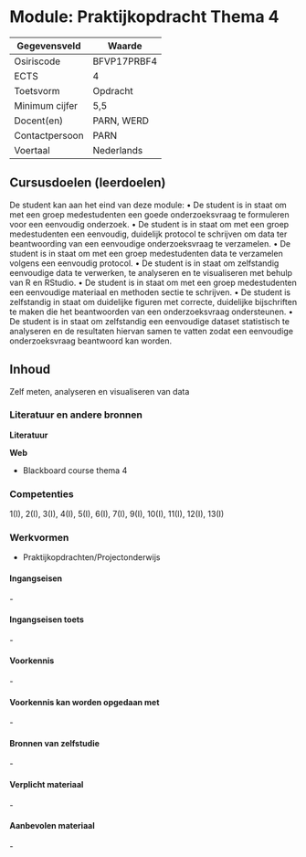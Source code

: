 # Module: Praktijkopdracht Thema 4

| Gegevensveld  | Waarde |
| ------------- | ------------- |
| Osiriscode  | BFVP17PRBF4  |
| ECTS  | 4 |
| Toetsvorm  | Opdracht |
| Minimum cijfer  | 5,5 |
| Docent(en)  | PARN, WERD |
| Contactpersoon  | PARN |
| Voertaal  | Nederlands |

## Cursusdoelen (leerdoelen)

De student kan aan het eind van deze module:
    • De student is in staat om met een groep medestudenten een goede onderzoeksvraag te formuleren voor een eenvoudig onderzoek.
    • De student is in staat om met een groep medestudenten een eenvoudig, duidelijk protocol te schrijven om data ter beantwoording van een eenvoudige onderzoeksvraag te verzamelen.
    • De student is in staat om met een groep medestudenten data te verzamelen volgens een eenvoudig protocol.
    • De student is in staat om zelfstandig eenvoudige data te verwerken, te analyseren en te visualiseren met behulp van R en RStudio.
    • De student is in staat om met een groep medestudenten een eenvoudige materiaal en methoden sectie te schrijven.
    • De student is zelfstandig in staat om duidelijke figuren met correcte, duidelijke bijschriften te maken die het beantwoorden van een onderzoeksvraag ondersteunen.
    • De student is in staat om zelfstandig een eenvoudige dataset statistisch te analyseren en de resultaten hiervan samen te vatten zodat een eenvoudige onderzoeksvraag beantwoord kan worden.

## Inhoud

Zelf meten, analyseren en visualiseren van data 

### Literatuur en andere bronnen

**Literatuur**

**Web**
- Blackboard course thema 4

### Competenties
1(I), 2(I), 3(I), 4(I), 5(I), 6(I), 7(I), 9(I), 10(I), 11(I), 12(I), 13(I)

### Werkvormen  
- Praktijkopdrachten/Projectonderwijs  

#### Ingangseisen 
\- 

#### Ingangseisen toets
\- 

#### Voorkennis
\-

#### Voorkennis kan worden opgedaan met
\-

#### Bronnen van zelfstudie
\-

#### Verplicht materiaal
\-

#### Aanbevolen materiaal
\-

